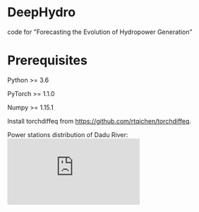 # DeepHydro
code for "Forecasting the Evolution of Hydropower Generation"

# Prerequisites
Python >= 3.6

PyTorch >= 1.1.0

Numpy >= 1.15.1

Install torchdiffeq from https://github.com/rtqichen/torchdiffeq.

Power stations distribution of Dadu River:
![image](https://github.com/Anewnoob/DeepHydro/tree/master/pic/Data/power-distribution.pdf)
